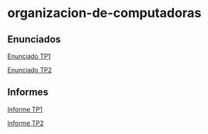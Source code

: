 # organizacion-de-computadoras

## Enunciados

[Enunciado TP1](https://github.com/facutorraca/organizacion-de-computadoras/blob/master/trabajo-practico-1/TP1-enunciado.pdf)

[Enunciado TP2](https://github.com/facutorraca/organizacion-de-computadoras/blob/master/trabajo-practico-2/TP2-enunciado.pdf)

## Informes

[Informe TP1](https://github.com/facutorraca/organizacion-de-computadoras/blob/master/trabajo-practico-1/TP1-informe.pdf)

[Informe TP2](https://github.com/facutorraca/organizacion-de-computadoras/blob/master/trabajo-practico-2/TP2-informe.pdf)
